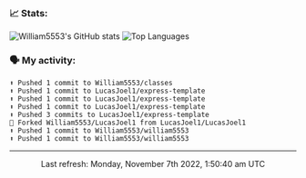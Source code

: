 ### 📈 Stats:
![William5553's GitHub stats](https://github-readme-stats.vercel.app/api?username=william5553&show_icons=true&theme=dark&include_all_commits=true&count_private=true&hide_border=true)
![Top Languages](https://github-readme-stats.vercel.app/api/top-langs/?username=william5553&langs_count=10&layout=compact&theme=dark&include_all_commits=true&count_private=true&hide_border=true)

### 🗣 My activity:
```
⬆️ Pushed 1 commit to William5553/classes
⬆️ Pushed 1 commit to LucasJoel1/express-template
⬆️ Pushed 1 commit to LucasJoel1/express-template
⬆️ Pushed 1 commit to LucasJoel1/express-template
⬆️ Pushed 3 commits to LucasJoel1/express-template
🍴 Forked William5553/LucasJoel1 from LucasJoel1/LucasJoel1
⬆️ Pushed 1 commit to William5553/william5553
⬆️ Pushed 1 commit to William5553/william5553
```

------------
<p align="center">Last refresh: Monday, November 7th 2022, 1:50:40 am UTC</p>
